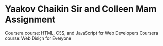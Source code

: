 # Yaakov Chaikin Sir and Colleen Mam Assignment

Coursera course: HTML, CSS, and JavaScript for Web Developers
Coursera course: Web Disign for Everyone

